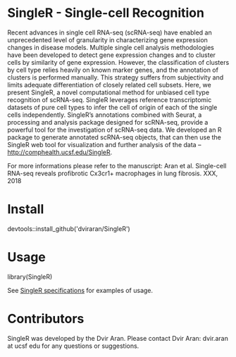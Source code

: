 # SingleR - Single-cell Recognition

Recent advances in single cell RNA-seq (scRNA-seq) have enabled an unprecedented level of granularity in characterizing gene expression changes in disease models. Multiple single cell analysis methodologies have been developed to detect gene expression changes and to cluster cells by similarity of gene expression. However, the classification of clusters by cell type relies heavily on known marker genes, and the annotation of clusters is performed manually. This strategy suffers from subjectivity and limits adequate differentiation of closely related cell subsets. Here, we present SingleR, a novel computational method for unbiased cell type recognition of scRNA-seq. SingleR leverages reference transcriptomic datasets of pure cell types to infer the cell of origin of each of the single cells independently. SingleR’s annotations combined with Seurat, a processing and analysis package designed for scRNA-seq, provide a powerful tool for the investigation of scRNA-seq data. We developed an R package to generate annotated scRNA-seq objects, that can then use the SingleR web tool for visualization and further analysis of the data – <http://comphealth.ucsf.edu/SingleR>.

For more informations please refer to the manuscript: Aran et al. Single-cell RNA-seq reveals profibrotic Cx3cr1+ macrophages in lung fibrosis. XXX, 2018

# Install

devtools::install_github('dviraran/SingleR')

# Usage

library(SingleR)

See [SingleR specifications](https://github.com/dviraran/SingleR/blob/master/vignettes/SingleR_specifications.html) for examples of usage.

# Contributors

SingleR was developed by the Dvir Aran. Please contact Dvir Aran: dvir.aran at ucsf edu for any questions or suggestions.

